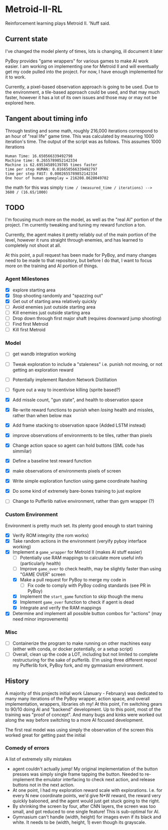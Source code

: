 # Metroid-II-RL

Reinforcement learning plays Metroid II. 'Nuff said.

## Current state

I've changed the model plenty of times, lots is changing, ill document it later


PyBoy provides "game wrappers" for various games to make AI work easier. I am
working on implementing one for Metroid II and will eventually get my code
pulled into the project. For now, I have enough implemented for it to work.

Currently, a pixel-based observation approach is going to be used. Due to the
environment, a tile-based approach could be used, and that may much faster,
however it has a lot of its own issues and those may or may not be explored
here.

## Tangent about timing info

Through testing and some math, roughly 216,000 iterations correspond to an hour
of "real life" game time. This was calculated by measuring 1000 iteration's
time. The output of the script was as follows. This assumes 1000 iterations

```
Human Time: 16.650566339492798
Machine time: 0.2655789852142334
Machine is 62.69534589139785 times faster
time per step HUMAN: 0.016650566339492797
time per step FAST: 0.0002655789852142334
One hour of human gameplay = 216208.8620049702
```
the math for this was simply
`time / (measured_time / iterations) --> 3600 / (16.65/1000)`


## TODO

I'm focusing much more on the model, as well as the "real AI" portion of the
project. I'm currently tweaking and tuning my reward function a ton.

Currently, the agent makes it pretty reliably out of the main portion of the
level, however it runs straight through enemies, and has learned to completely
not shoot at all.

At this point, a pull request has been made for PyBoy, and many changes need to
be made to that repository, but before I do that, I want to focus more on the
training and AI portion of things.

### Agent Milestones
- [x] explore starting area
- [x] Stop shooting randomly and "spazzing out"
- [x] Get out of starting area relatively quickly
- [ ] Avoid enemies just outside starting area
- [ ] Kill enemies just outside starting area
- [ ] Drop down through first major shaft (requires downward jump shooting) 
- [ ] Find first Metroid
- [ ] Kill first Metroid

### Model
- [ ] get wandb integration working
- [ ] Tweak exploration to include a "staleness" i.e. punish not moving, or not getting an exploration reward
- [ ] Potentially implement Random Network Distillation
- [ ] figure out a way to incentivise killing (sprite based?)
- [x] Add missle count, "gun state", and health to observation space
- [x] Re-write reward functions to punish when _losing_ health and missles, rather than when below max 
- [x] Add frame stacking to observation space (Added LSTM instead)
- [x] improve  observations of environments to be tiles, rather than pixels
- [x] Change action space so agent can hold buttons (SML code has simmilar)
- [x] Define a baseline test reward function
- [x] make observations of environments pixels of screen
- [x] Write simple exploration function using game coordinate hashing
- [x] Do some kind of extremely bare-bones training to just explore
- [ ] Change to Pufferlib native environment, rather than gym wrapper (?)


### Custom Environment
Environment is pretty much set. Its plenty good enough to start training
- [x] Verify ROM integrity (the rom works)
- [x] Take random actions in the environment (veryify pyboy interface working)
- [x] Implement a `game_wrapper` for Metroid II (makes AI stuff easier)
    - [ ] Potentially use RAM mappings to calculate more useful info (particularly health)
    - [ ] Improve `game_over` to check health, may be slightly faster than using "GAME OVER" screen
    - [x] Make a pull request for PyBoy to merge my code in
        - [ ] Fix code to comply with PyBoy coding standards (see PR in PyBoy)
    - [x] Implement the `start_game` function to skip though the menu
    - [x] Implement `game_over` function to check if agent is dead
    - [x] Integrate and verify the RAM mappings 
- [x] Determine and implement all possible button combos for "actions" (may
  need minor improvements)

### Misc
- [ ] Containerize the program to make running on other machines easy (either
  with conda, or docker potentially, or a setup script)
- [ ] Overall, clean up the code a LOT, including but not limited to complete
  restructuring for the sake of pufferlib. (I'm using three different repos!
  my Pufferlib fork, PyBoy fork, and my gymnasium environment.

## History
A majority of this projects initial work (January - February) was dedicated to
many many iterations of the PyBoy wrapper, action space, and overall
implementation, wrappers, libraries oh my! At this point, I'm switching gears to
90/10 doing AI and "backend" development. Up to this point, most of the
training was "proof of concept". And many bugs and kinks were worked out along
the way before switching to a more AI focused development.


The first real model was using simply the observation of the screen this worked
great for getting past the  initial

### Comedy of errors
A list of extremely silly mistakes
- agent couldn't actually jump! My original implementation of the button presses
  was simply single frame tapping the button. Needed to re-implement the
  emulator interfacing to check next action, and release buttons not in the next
  action.
- At one point, I had my exploration reward scale with explorations. I.e. for
  every N new coordinate points, we'd give N\*W  reward, the reward very quickly
  balooned, and the agent would just get stuck going to the right.
- By shrinking the screen by four, after CNN layers, the screen was too small,
  and got reduced to one single feature! This is sub-optimal for AI.
- Gymnasium can't handle (width, height) for images even if its black and white.
  It needs to be (width, height, 1) even though its grayscale.

